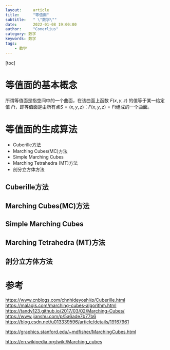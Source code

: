 ```yaml
---
layout:     article
title:      "等值面"
subtitle:   " \"数学\""
date:       2022-01-08 19:00:00
author:     "Conerlius"
category: 数学
keywords: 数学
tags:
    - 数学
---
```


[toc]

# 等值面的基本概念

所谓等值面是指空间中的一个曲面，在该曲面上函数 $F(x, y, z)$ 的值等于某一给定值 $Ft$，即等值面是由所有点$S = {(x, y, z)：F(x, y, z) = Ft}$组成的一个曲面。


# 等值面的生成算法

- Cuberille方法
- Marching Cubes(MC)方法
- Simple Marching Cubes
- Marching Tetrahedra (MT)方法
- 剖分立方体方法

## Cuberille方法



## Marching Cubes(MC)方法
## Simple Marching Cubes
## Marching Tetrahedra (MT)方法
## 剖分立方体方法

# 参考

https://www.cnblogs.com/chnhideyoshi/p/Cuberille.html
https://malagis.com/marching-cubes-algorithm.html
https://tandy123.github.io/2017/03/02/Marching-Cubes/
https://www.jianshu.com/p/5a6ade7b77b6
https://blog.csdn.net/u013339596/article/details/19167961

https://graphics.stanford.edu/~mdfisher/MarchingCubes.html

https://en.wikipedia.org/wiki/Marching_cubes